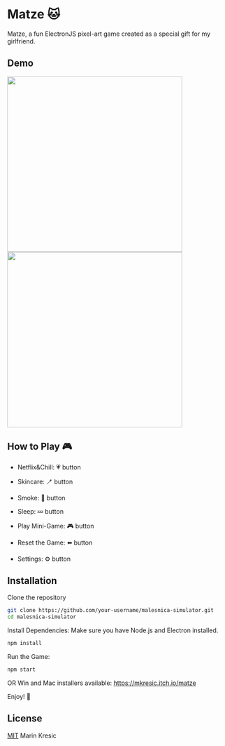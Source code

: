 
# Matze 🐱

Matze, a fun ElectronJS pixel-art game created as a special gift for my girlfriend. 


## Demo

<img src="https://github.com/user-attachments/assets/72bd202c-e649-4133-b75c-31226fd3e9ec" width="400"/>
<img src="https://github.com/user-attachments/assets/c79f12e5-b851-4836-a38e-f0600842fe43" width="400"/>




## How to Play 🎮

- Netflix&Chill: 💗 button

- Skincare: 🪥 button

- Smoke: 🚬 button

- Sleep: 💤 button

- Play Mini-Game: 🎮 button

- Reset the Game: ⬅️ button

- Settings: ⚙️ button


## Installation

Clone the repository

```bash
git clone https://github.com/your-username/malesnica-simulator.git
cd malesnica-simulator
```
Install Dependencies:
Make sure you have Node.js and Electron installed.

```bash
npm install
```
Run the Game:

```bash
npm start
```
OR Win and Mac installers available:
https://mkresic.itch.io/matze

Enjoy! 🎉
## License

[MIT](https://choosealicense.com/licenses/mit/) Marin Kresic

